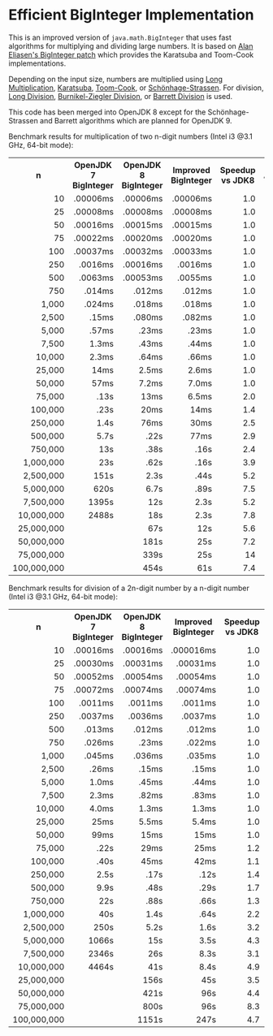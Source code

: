 # Efficient BigInteger Implementation

This is an improved version of `java.math.BigInteger` that uses fast algorithms for multiplying and dividing large numbers. It is based on [Alan Eliasen's BigInteger patch](http://futureboy.us/temp/BigInteger.java) which provides the Karatsuba and Toom-Cook implementations.

Depending on the input size, numbers are multiplied using [Long Multiplication](http://en.wikipedia.org/wiki/Multiplication_algorithm#Long_multiplication), [Karatsuba](http://en.wikipedia.org/wiki/Karatsuba_algorithm), [Toom-Cook](http://en.wikipedia.org/wiki/Toom%E2%80%93Cook_multiplication), or [Schönhage-Strassen](http://en.wikipedia.org/wiki/Sch%C3%B6nhage%E2%80%93Strassen_algorithm).
For division, [Long Division](http://en.wikipedia.org/wiki/Long_division), [Burnikel-Ziegler Division](http://cr.yp.to/bib/1998/burnikel.ps), or [Barrett Division](http://en.wikipedia.org/wiki/Barrett_reduction) is used.

This code has been merged into OpenJDK 8 except for the Schönhage-Strassen and Barrett algorithms which are planned for OpenJDK 9.

Benchmark results for multiplication of two n-digit numbers (Intel i3 @3.1 GHz, 64-bit mode):
<table>
  <tr>
    <th>n</th><th>OpenJDK 7 BigInteger</th><th>OpenJDK 8 BigInteger</th><th>Improved BigInteger</th><th>Speedup vs JDK8</th><th>Algorithm</th>
  </tr>
  <tr>
    <td align="right" align="right">10</td><td align="right" align="right">.00006ms</td><td align="right" align="right">.00006ms</td><td align="right">.00006ms</td><td align="right">1.0</td><td align="right">Long</td>
  </tr>
  <tr>
    <td align="right">25</td><td align="right">.00008ms</td><td align="right" align="right">.00008ms</td><td align="right">.00008ms</td><td align="right">1.0</td><td align="right">Long</td>
  </tr>
  <tr>
    <td align="right">50</td><td align="right">.00016ms</td><td align="right" align="right">.00015ms</td><td align="right">.00015ms</td><td align="right">1.0</td><td align="right">Long</td>
  </tr>
  <tr>
    <td align="right">75</td><td align="right">.00022ms</td><td align="right" align="right">.00020ms</td><td align="right">.00020ms</td><td align="right">1.0</td><td align="right">Long</td>
  </tr>
  <tr>
    <td align="right">100</td><td align="right">.00037ms</td><td align="right" align="right">.00032ms</td><td align="right">.00033ms</td><td align="right">1.0</td><td align="right">Long</td>
  </tr>
  <tr>
    <td align="right">250</td><td align="right">.0016ms</td><td align="right" align="right">.00016ms</td><td align="right">.0016ms</td><td align="right">1.0</td><td align="right">Long</td>
  </tr>
  <tr>
    <td align="right">500</td><td align="right">.0063ms</td><td align="right" align="right">.00053ms</td><td align="right">.0055ms</td><td align="right">1.0</td><td align="right">Kara</td>
  </tr>
  <tr>
    <td align="right">750</td><td align="right">.014ms</td><td align="right" align="right">.012ms</td><td align="right">.012ms</td><td align="right">1.0</td><td align="right">Toom</td>
  </tr>
  <tr>
    <td align="right">1,000</td><td align="right">.024ms</td><td align="right" align="right">.018ms</td><td align="right">.018ms</td><td align="right">1.0</td><td align="right">Toom</td>
  </tr>
  <tr>
    <td align="right">2,500</td><td align="right">.15ms</td><td align="right" align="right">.080ms</td><td align="right">.082ms</td><td align="right">1.0</td><td align="right">Toom</td>
  </tr>
  <tr>
    <td align="right">5,000</td><td align="right">.57ms</td><td align="right" align="right">.23ms</td><td align="right">.23ms</td><td align="right">1.0</td><td align="right">Toom</td>
  </tr>
  <tr>
    <td align="right">7,500</td><td align="right">1.3ms</td><td align="right" align="right">.43ms</td><td align="right">.44ms</td><td align="right">1.0</td><td align="right">Toom</td>
  </tr>
  <tr>
    <td align="right">10,000</td><td align="right">2.3ms</td><td align="right" align="right">.64ms</td><td align="right">.66ms</td><td align="right">1.0</td><td align="right">Toom</td>
  </tr>
  <tr>
    <td align="right">25,000</td><td align="right">14ms</td><td align="right" align="right">2.5ms</td><td align="right">2.6ms</td><td align="right">1.0</td><td align="right">Toom</td>
  </tr>
  <tr>
    <td align="right">50,000</td><td align="right">57ms</td><td align="right" align="right">7.2ms</td><td align="right">7.0ms</td><td align="right">1.0</td><td align="right">Toom</td>
  </tr>
  <tr>
    <td align="right">75,000</td><td align="right">.13s</td><td align="right" align="right">13ms</td><td align="right">6.5ms</td><td align="right">2.0</td><td align="right">SS</td>
  </tr>
  <tr>
    <td align="right">100,000</td><td align="right">.23s</td><td align="right" align="right">20ms</td><td align="right">14ms</td><td align="right">1.4</td><td align="right">SS</td>
  </tr>
  <tr>
    <td align="right">250,000</td><td align="right">1.4s</td><td align="right" align="right">76ms</td><td align="right">30ms</td><td align="right">2.5</td><td align="right">SS</td>
  </tr>
  <tr>
    <td align="right">500,000</td><td align="right">5.7s</td><td align="right" align="right">.22s</td><td align="right">77ms</td><td align="right">2.9</td><td align="right">SS</td>
  </tr>
  <tr>
    <td align="right">750,000</td><td align="right">13s</td><td align="right" align="right">.38s</td><td align="right">.16s</td><td align="right">2.4</td><td align="right">SS</td>
  </tr>
  <tr>
    <td align="right">1,000,000</td><td align="right">23s</td><td align="right" align="right">.62s</td><td align="right">.16s</td><td align="right">3.9</td><td align="right">SS</td>
  </tr>
  <tr>
    <td align="right">2,500,000</td><td align="right">151s</td><td align="right" align="right">2.3s</td><td align="right">.44s</td><td align="right">5.2</td><td align="right">SS</td>
  </tr>
  <tr>
    <td align="right">5,000,000</td><td align="right">620s</td><td align="right" align="right">6.7s</td><td align="right">.89s</td><td align="right">7.5</td></td><td align="right">SS</td>
  </tr>
  <tr>
    <td align="right">7,500,000</td><td align="right">1395s</td><td align="right" align="right">12s</td><td align="right">2.3s</td><td align="right">5.2</td><td align="right">SS</td>
  </tr>
  <tr>
    <td align="right">10,000,000</td><td align="right">2488s</td><td align="right" align="right">18s</td><td align="right">2.3s</td><td align="right">7.8</td><td align="right">SS</td>
  </tr>
  <tr>
    <td align="right">25,000,000</td><td align="right"></td><td align="right" align="right">67s</td><td align="right">12s</td><td align="right">5.6</td><td align="right">SS</td>
  </tr>
  <tr>
    <td align="right">50,000,000</td><td align="right"></td><td align="right" align="right">181s</td><td align="right">25s</td><td align="right">7.2</td><td align="right">SS</td>
  </tr>
  <tr>
    <td align="right">75,000,000</td><td align="right"></td><td align="right" align="right">339s</td><td align="right">25s</td><td align="right">14</td><td align="right">SS</td>
  </tr>
  <tr>
    <td align="right">100,000,000</td><td align="right"></td><td align="right" align="right">454s</td><td align="right">61s</td><td align="right">7.4</td><td align="right">SS</td>
  </tr>
</table>

Benchmark results for division of a 2n-digit number by a n-digit number (Intel i3 @3.1 GHz, 64-bit mode):
<table>
  <tr>
    <th>n</th><th>OpenJDK 7 BigInteger</th><th>OpenJDK 8 BigInteger</th><th>Improved BigInteger</th><th>Speedup vs JDK8</th><th>Algorithm</th>
  </tr>
  <tr>
    <td align="right" align="right">10</td><td align="right" align="right">.00016ms</td><td align="right">.00016ms</td><td align="right">.000016ms</td><td align="right">1.0</td><td align="right">Long</td>
  </tr>
  <tr>
    <td align="right" align="right">25</td><td align="right" align="right">.00030ms</td><td align="right">.00031ms</td><td align="right">.00031ms</td><td align="right">1.0</td><td align="right">Long</td>
  </tr>
  <tr>
    <td align="right" align="right">50</td><td align="right" align="right">.00052ms</td><td align="right">.00054ms</td><td align="right">.00054ms</td><td align="right">1.0</td><td align="right">Long</td>
  </tr>
  <tr>
    <td align="right" align="right">75</td><td align="right" align="right">.00072ms</td><td align="right">.00074ms</td><td align="right">.00074ms</td><td align="right">1.0</td><td align="right">Long</td>
  </tr>
  <tr>
    <td align="right">100</td><td align="right">.0011ms</td><td align="right">.0011ms</td><td align="right">.0011ms</td><td align="right">1.0</td><td align="right">Long</td>
  </tr>
  <tr>
    <td align="right">250</td><td align="right">.0037ms</td><td align="right">.0036ms</td><td align="right">.0037ms</td><td align="right">1.0</td><td align="right">Long</td>
  </tr>
  <tr>
    <td align="right">500</td><td align="right">.013ms</td><td align="right">.012ms</td><td align="right">.012ms</td><td align="right">1.0</td><td align="right">Long</td>
  </tr>
  <tr>
    <td align="right">750</td><td align="right">.026ms</td><td align="right">.23ms</td><td align="right">.022ms</td><td align="right">1.0</td><td align="right">BZ</td>
  </tr>
  <tr>
    <td align="right">1,000</td><td align="right">.045ms</td><td align="right">.036ms</td><td align="right">.035ms</td><td align="right">1.0</td><td align="right">BZ</td>
  </tr>
  <tr>
    <td align="right">2,500</td><td align="right">.26ms</td><td align="right">.15ms</td><td align="right">.15ms</td><td align="right">1.0</td><td align="right">BZ</td>
  </tr>
  <tr>
    <td align="right">5,000</td><td align="right">1.0ms</td><td align="right">.45ms</td><td align="right">.44ms</td><td align="right">1.0</td><td align="right">BZ</td>
  </tr>
  <tr>
    <td align="right">7,500</td><td align="right">2.3ms</td><td align="right">.82ms</td><td align="right">.83ms</td><td align="right">1.0</td><td align="right">BZ</td>
  </tr>
  <tr>
    <td align="right">10,000</td><td align="right">4.0ms</td><td align="right">1.3ms</td><td align="right">1.3ms</td><td align="right">1.0</td><td align="right">BZ</td>
  </tr>
  <tr>
    <td align="right">25,000</td><td align="right">25ms</td><td align="right">5.5ms</td><td align="right">5.4ms</td><td align="right">1.0</td><td align="right">BZ</td>
  </tr>
  <tr>
    <td align="right">50,000</td><td align="right">99ms</td><td align="right">15ms</td><td align="right">15ms</td><td align="right">1.0</td><td align="right">BZ</td>
  </tr>
  <tr>
    <td align="right">75,000</td><td align="right">.22s</td><td align="right">29ms</td><td align="right">25ms</td><td align="right">1.2</td><td align="right">BZ</td>
  </tr>
  <tr>
    <td align="right">100,000</td><td align="right">.40s</td><td align="right">45ms</td><td align="right">42ms</td><td align="right">1.1</td><td align="right">BZ</td>
  </tr>
  <tr>
    <td align="right">250,000</td><td align="right">2.5s</td><td align="right">.17s</td><td align="right">.12s</td><td align="right">1.4</td><td align="right">Barr</td>
  </tr>
  <tr>
    <td align="right">500,000</td><td align="right">9.9s</td><td align="right">.48s</td><td align="right">.29s</td><td align="right">1.7</td><td align="right">Barr</td>
  </tr>
  <tr>
    <td align="right">750,000</td><td align="right">22s</td><td align="right">.88s</td><td align="right">.66s</td><td align="right">1.3</td><td align="right">BZ</td>
  </tr>
  <tr>
    <td align="right">1,000,000</td><td align="right">40s</td><td align="right">1.4s</td><td align="right">.64s</td><td align="right">2.2</td><td align="right">Barr</td>
  </tr>
  <tr>
    <td align="right">2,500,000</td><td align="right">250s</td><td align="right">5.2s</td><td align="right">1.6s</td><td align="right">3.2</td><td align="right">Barr</td>
  </tr>
  <tr>
    <td align="right">5,000,000</td><td align="right">1066s</td><td align="right">15s</td><td align="right">3.5s</td><td align="right">4.3</td><td align="right">Barr</td>
  </tr>
  <tr>
    <td align="right">7,500,000</td><td align="right">2346s</td><td align="right">26s</td><td align="right">8.3s</td><td align="right">3.1</td><td align="right">Barr</td>
  </tr>
  <tr>
    <td align="right">10,000,000</td><td align="right">4464s</td><td align="right">41s</td><td align="right">8.4s</td><td align="right">4.9</td><td align="right">Barr</td>
  </tr>
  <tr>
    <td align="right">25,000,000</td><td align="right"></td><td align="right">156s</td><td align="right">45s</td><td align="right">3.5</td><td align="right">Barr</td>
  </tr>
  <tr>
    <td align="right">50,000,000</td><td align="right"></td><td align="right">421s</td><td align="right">96s</td><td align="right">4.4</td><td align="right">Barr</td>
  </tr>
  <tr>
    <td align="right">75,000,000</td><td align="right"></td><td align="right">800s</td><td align="right">96s</td><td align="right">8.3</td><td align="right">Barr</td>
  </tr>
  <tr>
    <td align="right">100,000,000</td><td align="right"></td><td align="right">1151s</td><td align="right">247s</td><td align="right">4.7</td><td align="right">Barr</td>
  </tr>
</table>
